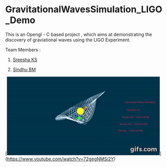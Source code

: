 # GravitationalWavesSimulation_LIGO_Demo
This is an Opengl - C based project , which aims at demonstrating the discovery of graviational waves 
using the LIGO Experiment.

Team Members : 

1. [Sreesha KS](https://github.com/SreeshaKS)

2. [Sindhu BM](https://github.com/sindhub1995)



[![Heres a GIF](https://github.com/SreeshaKS/GravitationalWavesSimulation_LIGO_Demo/blob/master/GravWaveDemoAndLIGODemo.gif)]
(https://www.youtube.com/watch?v=72gegNMSi2Y)
